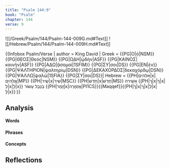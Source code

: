 ```yaml
---
title: "Psalm 144:9"
book: "Psalm"
chapter: 144
verse: 9
---
```

![[/Greek/Psalm/144/Psalm-144-009G.md#Text]]
![[/Hebrew/Psalm/144/Psalm-144-009H.md#Text]]

{{Infobox Psalm/Verse |
  author = King David |
  Greek = {{PG|Ο|ὁ|NSM}} {{PG|ΘΕΟΣ|Θεός|NSM}} {{PG|ΩΔΗ|ᾠδὴν|ASF}} {{PG|ΚΑΙΝΟΣ|καινὴν|ASF}} {{PG|ΑΔΩ|ᾄσομαί|1SFIM}} {{PG|ΣΥ|σοι|DS}} {{PG|ΕΝ|ἐν}} {{PG|ΨΑΛΤΗΡΙΟΝ|ψαλτηρίῳ|DSN}} {{PG|ΔΕΚΑΧΟΡΔΟΣ|δεκαχόρδῳ|DSN}} {{PG|ΨΑΛΛΩ|ψαλῶ|1SFIA}} {{PG|ΣΥ|σοι|DS}}|
  Hebrew = {{PH|אלהים|x|אֱלֹהִים|MP}} {{PH|שָׁיר|x|שִׁיר|MSC}} {{PH|חָדָשׁ|x|חָדָשׁ|MS}}
אָשִׁירה
{{PH|ךְ|x|ךְ|x|לְ|x|לָּ|x}}
בְּנֵבֶל
עָשׂוֹר
{{PH|זָמַר|x|אֲזַמְּרָה|PI1CS}}{{Maqqef}}{{PH|ךְ|x|ךְ|x|לְ|x|לָּ|x}}׃
}}

## Analysis

#### Words

#### Phrases

#### Concepts

## Reflections
